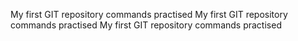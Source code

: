 My first GIT repository commands practised 
My first GIT repository commands practised 
My first GIT repository commands practised 